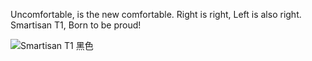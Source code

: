 Uncomfortable, is the new comfortable.
Right is right, Left is also right.
Smartisan T1, Born to be proud!

![Smartisan T1 黑色](https://s21.ax1x.com/2024/07/31/pkOop4A.jpg)

<!-- ##{"timestamp":1400515200}## -->